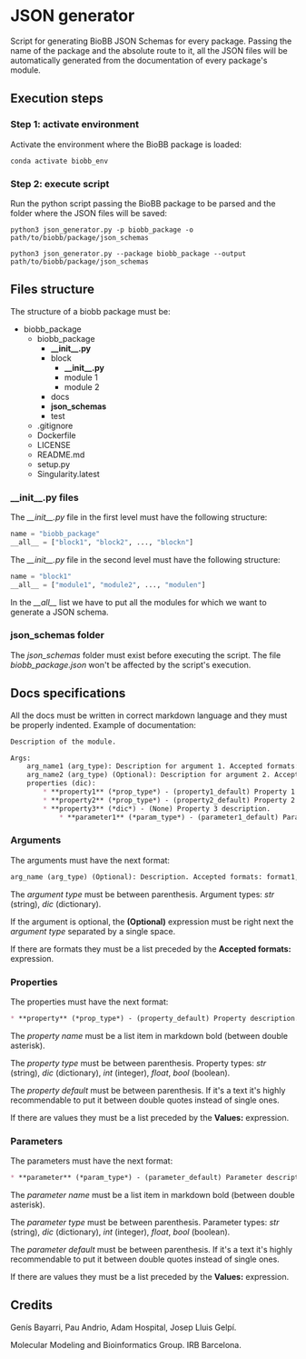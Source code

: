 # JSON generator

Script for generating BioBB JSON Schemas for every package. Passing the name of the package and the absolute route to it, all the JSON files will be automatically generated from the documentation of every package's module.

## Execution steps

### Step 1: activate environment

Activate the environment where the BioBB package is loaded:

```Shell
conda activate biobb_env
```

### Step 2: execute script

Run the python script passing the BioBB package to be parsed and the folder where the JSON files will be saved:

```Shell
python3 json_generator.py -p biobb_package -o path/to/biobb/package/json_schemas
```

```Shell
python3 json_generator.py --package biobb_package --output path/to/biobb/package/json_schemas
```

## Files structure

The structure of a biobb package must be:

* biobb_package
	* biobb_package
		* **\_\_init\_\_.py**
		* block
			* **\_\_init\_\_.py**
			* module 1
			* module 2
		* docs
		* **json_schemas**
		* test
	* .gitignore
	* Dockerfile
	* LICENSE
	* README.md
	* setup.py
	* Singularity.latest

### \_\_init\_\_.py files

The *\_\_init\_\_.py* file in the first level must have the following structure:

```Python
name = "biobb_package"
__all__ = ["block1", "block2", ..., "blockn"]
```

The *\_\_init\_\_.py* file in the second level must have the following structure:

```Python
name = "block1"
__all__ = ["module1", "module2", ..., "modulen"]
```

In the *\_\_all\_\_* list we have to put all the modules for which we want to generate a JSON schema.

### json_schemas folder

The *json_schemas* folder must exist before executing the script. The file *biobb_package.json* won't be affected by the script's execution.

## Docs specifications

All the docs must be written in correct markdown language and they must be properly indented. Example of documentation:

```Markdown
Description of the module.

Args:
    arg_name1 (arg_type): Description for argument 1. Accepted formats: format1, format2, format3.
    arg_name2 (arg_type) (Optional): Description for argument 2. Accepted formats: format1, format2.
    properties (dic):
        * **property1** (*prop_type*) - (property1_default) Property 1 description.
        * **property2** (*prop_type*) - (property2_default) Property 2 description. Values: value1, value2, value3.
        * **property3** (*dic*) - (None) Property 3 description.
            * **parameter1** (*param_type*) - (parameter1_default) Parameter 1 description. Values: value1, value2, value3.
```

### Arguments

The arguments must have the next format:

```Markdown
arg_name (arg_type) (Optional): Description. Accepted formats: format1, format2, format3.
```

The *argument type* must be between parenthesis. Argument types: *str* (string), *dic* (dictionary).

If the argument is optional, the **(Optional)** expression must be right next the *argument type* separated by a single space.

If there are formats they must be a list preceded by the **Accepted formats:** expression.

### Properties

The properties must have the next format:

```Markdown
* **property** (*prop_type*) - (property_default) Property description. Values: value1, value2, value3.
```

The *property name* must be a list item in markdown bold (between double asterisk).

The *property type* must be between parenthesis. Property types: *str* (string), *dic* (dictionary), *int* (integer), *float*, *bool* (boolean).

The *property default* must be between parenthesis. If it's a text it's highly recommendable to put it between double quotes instead of single ones.

If there are values they must be a list preceded by the **Values:** expression.

### Parameters

The parameters must have the next format:

```Markdown
* **parameter** (*param_type*) - (parameter_default) Parameter description. Values: value1, value2, value3.
```

The *parameter name* must be a list item in markdown bold (between double asterisk).

The *parameter type* must be between parenthesis. Parameter types: *str* (string), *dic* (dictionary), *int* (integer), *float*, *bool* (boolean).

The *parameter default* must be between parenthesis. If it's a text it's highly recommendable to put it between double quotes instead of single ones.

If there are values they must be a list preceded by the **Values:** expression.

## Credits

Genís Bayarri, Pau Andrio, Adam Hospital, Josep Lluis Gelpí.

Molecular Modeling and Bioinformatics Group. IRB Barcelona.